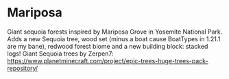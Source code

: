 # Mariposa

Giant sequoia forests inspired by Mariposa Grove in Yosemite National Park. Adds a new Sequoia tree, wood set (minus a boat cause BoatTypes in 1.21.1 are my bane), redwood forest biome and a new building block: stacked logs!
Giant Sequoia trees by Zerpen7: https://www.planetminecraft.com/project/epic-trees-huge-trees-pack-repository/

